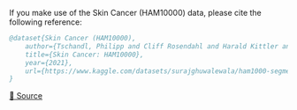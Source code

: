 If you make use of the Skin Cancer (HAM10000) data, please cite the following reference:

``` bibtex 
@dataset{Skin Cancer (HAM10000),
	author={Tschandl, Philipp and Cliff Rosendahl and Harald Kittler and Suraj Ghuwalewala},
	title={Skin Cancer: HAM10000},
	year={2021},
	url={https://www.kaggle.com/datasets/surajghuwalewala/ham1000-segmentation-and-classification}
}
```

[🔗 Source](https://www.kaggle.com/datasets/surajghuwalewala/ham1000-segmentation-and-classification)